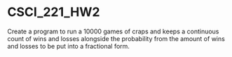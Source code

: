 # CSCI_221_HW2
Create a program to run a 10000 games of craps and keeps a continuous count of wins and losses alongside the probability from the amount of wins and losses to be put into a fractional form.

